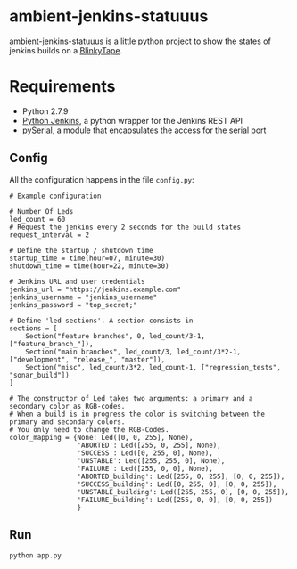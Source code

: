 # ambient-jenkins-statuuus
ambient-jenkins-statuuus is a little python project to show the states of jenkins builds on a [BlinkyTape](https://github.com/Blinkinlabs/BlinkyTape).

# Requirements
* Python 2.7.9
* [Python Jenkins](https://python-jenkins.readthedocs.io/en/latest/), a python wrapper for the Jenkins REST API
* [pySerial](https://pythonhosted.org/pyserial/), a module that encapsulates the access for the serial port

## Config
All the configuration happens in the file `config.py`:
```
# Example configuration

# Number Of Leds
led_count = 60
# Request the jenkins every 2 seconds for the build states
request_interval = 2

# Define the startup / shutdown time
startup_time = time(hour=07, minute=30)
shutdown_time = time(hour=22, minute=30)

# Jenkins URL and user credentials
jenkins_url = "https://jenkins.example.com"
jenkins_username = "jenkins_username"
jenkins_password = "top_secret;"

# Define 'led sections'. A section consists in 
sections = [
    Section("feature branches", 0, led_count/3-1, ["feature_branch_"]),
    Section("main branches", led_count/3, led_count/3*2-1, ["development", "release_", "master"]),
    Section("misc", led_count/3*2, led_count-1, ["regression_tests", "sonar_build"])
]

# The constructor of Led takes two arguments: a primary and a secondary color as RGB-codes.
# When a build is in progress the color is switching between the primary and secondary colors.
# You only need to change the RGB-Codes. 
color_mapping = {None: Led([0, 0, 255], None),
                 'ABORTED': Led([255, 0, 255], None),
                 'SUCCESS': Led([0, 255, 0], None),
                 'UNSTABLE': Led([255, 255, 0], None),
                 'FAILURE': Led([255, 0, 0], None),
                 'ABORTED_building': Led([255, 0, 255], [0, 0, 255]),
                 'SUCCESS_building': Led([0, 255, 0], [0, 0, 255]),
                 'UNSTABLE_building': Led([255, 255, 0], [0, 0, 255]),
                 'FAILURE_building': Led([255, 0, 0], [0, 0, 255])
                 }
```

## Run
```
python app.py
```
